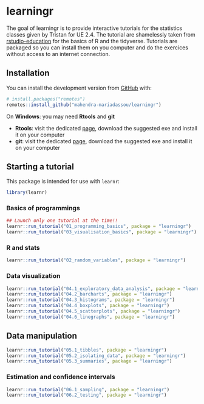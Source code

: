 
<!-- README.md is generated from README.Rmd. Please edit that file -->

# learningr

<!-- badges: start -->

<!-- badges: end -->

The goal of learningr is to provide interactive tutorials for the
statistics classes given by Tristan for UE 2.4. The tutorial are
shamelessly taken from
[rstudio-education](https://rstudio.cloud/learn/primers) for the basics
of R and the tidyverse. Tutorials are packaged so you can install them
on you computer and do the exercices without access to an internet
connection.

## Installation

You can install the development version from
[GitHub](https://github.com/) with:

``` r
# install.packages("remotes")
remotes::install_github("mahendra-mariadassou/learningr")
```

<!-- If the installation of `devtools` fails, you may need to install some system dependencies (for example on ubuntu/debian): -->

<!-- ```{bash, eval = FALSE} -->

<!-- sudo apt-get install libxml2-dev libcurl4-openssl-dev libssl-dev -->

<!-- ``` -->

<!-- On Mac, you may need some of the compiling tools listed [here](https://cran.r-project.org/bin/macosx/tools/) -->

On **Windows**: you may need **Rtools** and **git**

  - **Rtools**: visit the dedicated
    [page](https://cran.r-project.org/bin/windows/Rtools/), download the
    suggested exe and install it on your computer
  - **git**: visit the dedicated
    [page](https://git-scm.com/download/win), download the suggested exe
    and install it on your computer

## Starting a tutorial

This package is intended for use with `learnr`:

``` r
library(learnr)
```

### Basics of programmings

``` r
## Launch only one tutorial at the time!!
learnr::run_tutorial("01_programming_basics", package = "learningr")
learnr::run_tutorial("03_visualisation_basics", package = "learningr")
```

### R and stats

``` r
learnr::run_tutorial("02_random_variables", package = "learningr")
```

### Data visualization

``` r
learnr::run_tutorial("04.1_exploratory_data_analysis", package = "learningr")
learnr::run_tutorial("04.2_barcharts", package = "learningr")
learnr::run_tutorial("04.3_histograms", package = "learningr")
learnr::run_tutorial("04.4_boxplots", package = "learningr")
learnr::run_tutorial("04.5_scatterplots", package = "learningr")
learnr::run_tutorial("04.6_linegraphs", package = "learningr")
```

## Data manipulation

``` r
learnr::run_tutorial("05.1_tibbles", package = "learningr")
learnr::run_tutorial("05.2_isolating_data", package = "learningr")
learnr::run_tutorial("05.3_summaries", package = "learningr")
```

### Estimation and confidence intervals

``` r
learnr::run_tutorial("06.1_sampling", package = "learningr")
learnr::run_tutorial("06.2_testing", package = "learningr")
```
